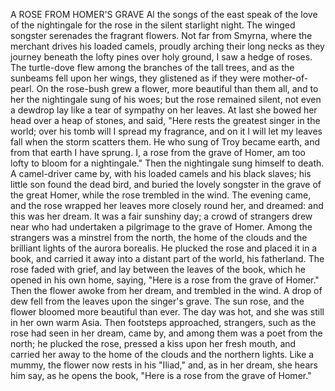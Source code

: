 A ROSE FROM HOMER'S GRAVE
Al
the
songs
of
the
east
speak
of
the
love
of
the
nightingale
for
the
rose
in
the
silent
starlight
night.
The
winged
songster
serenades
the
fragrant
flowers.
Not
far
from
Smyrna,
where
the
merchant
drives
his
loaded
camels,
proudly
arching
their
long
necks
as
they
journey
beneath
the
lofty
pines
over
holy
ground,
I
saw
a
hedge
of
roses.
The
turtle-dove
flew
among
the
branches
of
the
tall
trees,
and
as
the
sunbeams
fell
upon
her
wings,
they
glistened
as
if
they
were
mother-of-pearl.
On
the
rose-bush
grew
a
flower,
more
beautiful
than
them
all,
and
to
her
the
nightingale
sung
of
his
woes;
but
the
rose
remained
silent,
not
even
a
dewdrop
lay
like
a
tear
of
sympathy
on
her
leaves.
At
last
she
bowed
her
head
over
a
heap
of
stones,
and
said,
"Here
rests
the
greatest
singer
in
the
world;
over
his
tomb
will
I
spread
my
fragrance,
and
on
it
I
will
let
my
leaves
fall
when
the
storm
scatters
them.
He
who
sung
of
Troy
became
earth,
and
from
that
earth
I
have
sprung.
I,
a
rose
from
the
grave
of
Homer,
am
too
lofty
to
bloom
for
a
nightingale."
Then
the
nightingale
sung
himself
to
death.
A
camel-driver
came
by,
with
his
loaded
camels
and
his
black
slaves;
his
little
son
found
the
dead
bird,
and
buried
the
lovely
songster
in
the
grave
of
the
great
Homer,
while
the
rose
trembled
in
the
wind.
The
evening
came,
and
the
rose
wrapped
her
leaves
more
closely
round
her,
and
dreamed:
and
this
was
her
dream.
It
was
a
fair
sunshiny
day;
a
crowd
of
strangers
drew
near
who
had
undertaken
a
pilgrimage
to
the
grave
of
Homer.
Among
the
strangers
was
a
minstrel
from
the
north,
the
home
of
the
clouds
and
the
brilliant
lights
of
the
aurora
borealis.
He
plucked
the
rose
and
placed
it
in
a
book,
and
carried
it
away
into
a
distant
part
of
the
world,
his
fatherland.
The
rose
faded
with
grief,
and
lay
between
the
leaves
of
the
book,
which
he
opened
in
his
own
home,
saying,
"Here
is
a
rose
from
the
grave
of
Homer."
Then
the
flower
awoke
from
her
dream,
and
trembled
in
the
wind.
A
drop
of
dew
fell
from
the
leaves
upon
the
singer's
grave.
The
sun
rose,
and
the
flower
bloomed
more
beautiful
than
ever.
The
day
was
hot,
and
she
was
still
in
her
own
warm
Asia.
Then
footsteps
approached,
strangers,
such
as
the
rose
had
seen
in
her
dream,
came
by,
and
among
them
was
a
poet
from
the
north;
he
plucked
the
rose,
pressed
a
kiss
upon
her
fresh
mouth,
and
carried
her
away
to
the
home
of
the
clouds
and
the
northern
lights.
Like
a
mummy,
the
flower
now
rests
in
his
"Iliad,"
and,
as
in
her
dream,
she
hears
him
say,
as
he
opens
the
book,
"Here
is
a
rose
from
the
grave
of
Homer."
